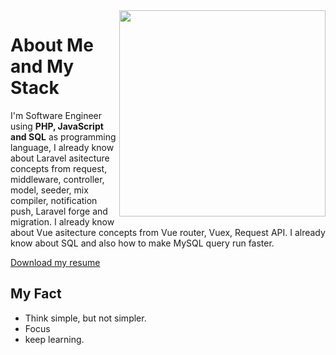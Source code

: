 <!--
<img width='100%' src="https://github-readme-stats.vercel.app/api?username=albasyir&show_icons=true&theme=merko&hide_title=true&hide=stars,prs" />
-->

<img align='right' width='330px' src="https://github-readme-stats.vercel.app/api/top-langs/?username=albasyir&hide=html,css,javascript&theme=merko" />  

# About Me and My Stack

I'm Software Engineer using <strong>PHP, JavaScript and SQL</strong> as programming language, I already know about Laravel asitecture concepts from request, middleware, controller, model, seeder, mix compiler, notification push, Laravel forge and migration. I already know about Vue asitecture concepts from Vue router, Vuex, Request API. I already know about SQL and also how to make MySQL query run faster.

<a href='https://s3-ap-southeast-1.amazonaws.com/glints-dashboard/resume/ada8376896cde84a3be5473fe499e4b1.pdf' target='_blank'>Download my resume</a>

## My Fact
- Think simple, but not simpler.
- Focus
- keep learning.
